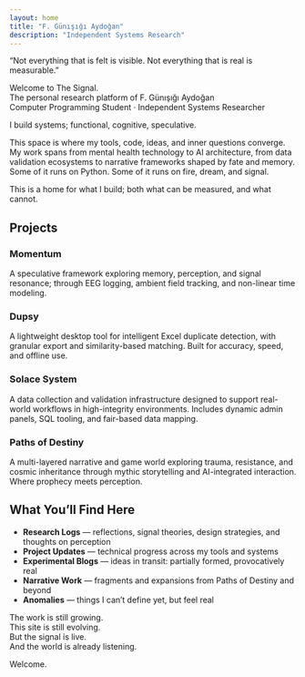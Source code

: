 ```yaml
---
layout: home
title: "F. Günışığı Aydoğan"
description: "Independent Systems Research"
---
```


“Not everything that is felt is visible. Not everything that is real is measurable.”

Welcome to The Signal.  
The personal research platform of F. Günışığı Aydoğan  
Computer Programming Student · Independent Systems Researcher

I build systems; functional, cognitive, speculative.

This space is where my tools, code, ideas, and inner questions converge. My work spans from mental health technology to AI architecture, from data validation ecosystems to narrative frameworks shaped by fate and memory. Some of it runs on Python. Some of it runs on fire, dream, and signal.

This is a home for what I build; both what can be measured, and what cannot.

## Projects

### Momentum  
A speculative framework exploring memory, perception, and signal resonance; through EEG logging, ambient field tracking, and non-linear time modeling.

### Dupsy  
A lightweight desktop tool for intelligent Excel duplicate detection, with granular export and similarity-based matching. Built for accuracy, speed, and offline use.

### Solace System  
A data collection and validation infrastructure designed to support real-world workflows in high-integrity environments. Includes dynamic admin panels, SQL tooling, and fair-based data mapping.

### Paths of Destiny  
A multi-layered narrative and game world exploring trauma, resistance, and cosmic inheritance through mythic storytelling and AI-integrated interaction. Where prophecy meets perception.

## What You’ll Find Here

- **Research Logs** — reflections, signal theories, design strategies, and thoughts on perception  
- **Project Updates** — technical progress across my tools and systems  
- **Experimental Blogs** — ideas in transit: partially formed, provocatively real  
- **Narrative Work** — fragments and expansions from Paths of Destiny and beyond  
- **Anomalies** — things I can’t define yet, but feel real  

The work is still growing.  
This site is still evolving.  
But the signal is live.  
And the world is already listening.

Welcome.
